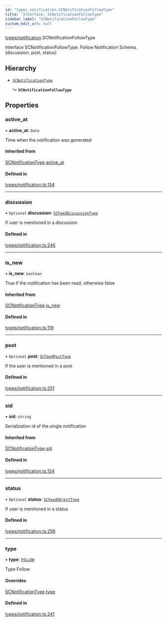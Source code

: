 ```yaml
---
id: "types_notification.SCNotificationFollowType"
title: "Interface: SCNotificationFollowType"
sidebar_label: "SCNotificationFollowType"
custom_edit_url: null
---
```


[types/notification](../modules/types_notification.md).SCNotificationFollowType

Interface SCNotificationFollowType.
Follow Notification Schema.
(discussion, post, status)

## Hierarchy

- [`SCNotificationType`](types_notification.SCNotificationType.md)

  ↳ **`SCNotificationFollowType`**

## Properties

### active\_at

• **active\_at**: `Date`

Time when the notification was generated

#### Inherited from

[SCNotificationType](types_notification.SCNotificationType.md).[active_at](types_notification.SCNotificationType.md#active_at)

#### Defined in

[types/notification.ts:134](https://github.com/selfcommunity/community-ui/blob/67100aa/packages/sc-core/src/types/notification.ts#L134)

___

### discussion

• `Optional` **discussion**: [`SCFeedDiscussionType`](types_feed.SCFeedDiscussionType.md)

If user is mentioned in a discussion

#### Defined in

[types/notification.ts:246](https://github.com/selfcommunity/community-ui/blob/67100aa/packages/sc-core/src/types/notification.ts#L246)

___

### is\_new

• **is\_new**: `boolean`

True if the notification has been read, otherwise false

#### Inherited from

[SCNotificationType](types_notification.SCNotificationType.md).[is_new](types_notification.SCNotificationType.md#is_new)

#### Defined in

[types/notification.ts:119](https://github.com/selfcommunity/community-ui/blob/67100aa/packages/sc-core/src/types/notification.ts#L119)

___

### post

• `Optional` **post**: [`SCFeedPostType`](types_feed.SCFeedPostType.md)

If the user is mentioned in a post

#### Defined in

[types/notification.ts:251](https://github.com/selfcommunity/community-ui/blob/67100aa/packages/sc-core/src/types/notification.ts#L251)

___

### sid

• **sid**: `string`

Serialization id of the single notification

#### Inherited from

[SCNotificationType](types_notification.SCNotificationType.md).[sid](types_notification.SCNotificationType.md#sid)

#### Defined in

[types/notification.ts:124](https://github.com/selfcommunity/community-ui/blob/67100aa/packages/sc-core/src/types/notification.ts#L124)

___

### status

• `Optional` **status**: [`SCFeedObjectType`](types_feed.SCFeedObjectType.md)

If user is mentioned in a status

#### Defined in

[types/notification.ts:256](https://github.com/selfcommunity/community-ui/blob/67100aa/packages/sc-core/src/types/notification.ts#L256)

___

### type

• **type**: [`FOLLOW`](../enums/types_notification.SCNotificationTypologyType.md#follow)

Type Follow

#### Overrides

[SCNotificationType](types_notification.SCNotificationType.md).[type](types_notification.SCNotificationType.md#type)

#### Defined in

[types/notification.ts:241](https://github.com/selfcommunity/community-ui/blob/67100aa/packages/sc-core/src/types/notification.ts#L241)
